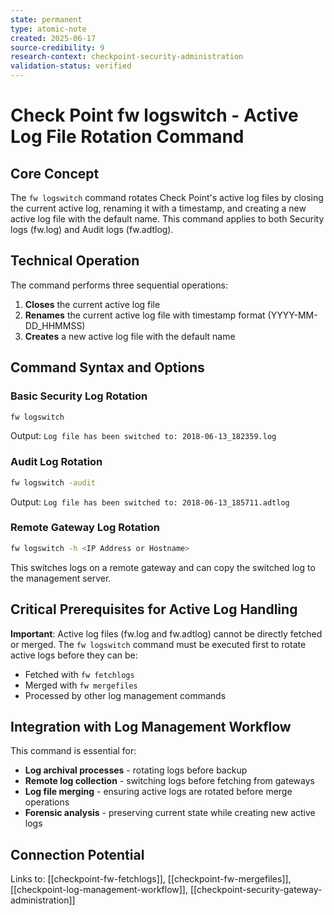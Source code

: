 ```yaml
---
state: permanent
type: atomic-note
created: 2025-06-17
source-credibility: 9
research-context: checkpoint-security-administration
validation-status: verified
---
```


# Check Point fw logswitch - Active Log File Rotation Command

## Core Concept

The `fw logswitch` command rotates Check Point's active log files by closing the current active log, renaming it with a timestamp, and creating a new active log file with the default name. This command applies to both Security logs (fw.log) and Audit logs (fw.adtlog).

## Technical Operation

The command performs three sequential operations:
1. **Closes** the current active log file
2. **Renames** the current active log file with timestamp format (YYYY-MM-DD_HHMMSS)
3. **Creates** a new active log file with the default name

## Command Syntax and Options

### Basic Security Log Rotation
```bash
fw logswitch
```
Output: `Log file has been switched to: 2018-06-13_182359.log`

### Audit Log Rotation
```bash
fw logswitch -audit
```
Output: `Log file has been switched to: 2018-06-13_185711.adtlog`

### Remote Gateway Log Rotation
```bash
fw logswitch -h <IP Address or Hostname>
```
This switches logs on a remote gateway and can copy the switched log to the management server.

## Critical Prerequisites for Active Log Handling

**Important**: Active log files (fw.log and fw.adtlog) cannot be directly fetched or merged. The `fw logswitch` command must be executed first to rotate active logs before they can be:
- Fetched with `fw fetchlogs`
- Merged with `fw mergefiles`
- Processed by other log management commands

## Integration with Log Management Workflow

This command is essential for:
- **Log archival processes** - rotating logs before backup
- **Remote log collection** - switching logs before fetching from gateways
- **Log file merging** - ensuring active logs are rotated before merge operations
- **Forensic analysis** - preserving current state while creating new active logs

## Connection Potential

Links to: [[checkpoint-fw-fetchlogs]], [[checkpoint-fw-mergefiles]], [[checkpoint-log-management-workflow]], [[checkpoint-security-gateway-administration]]